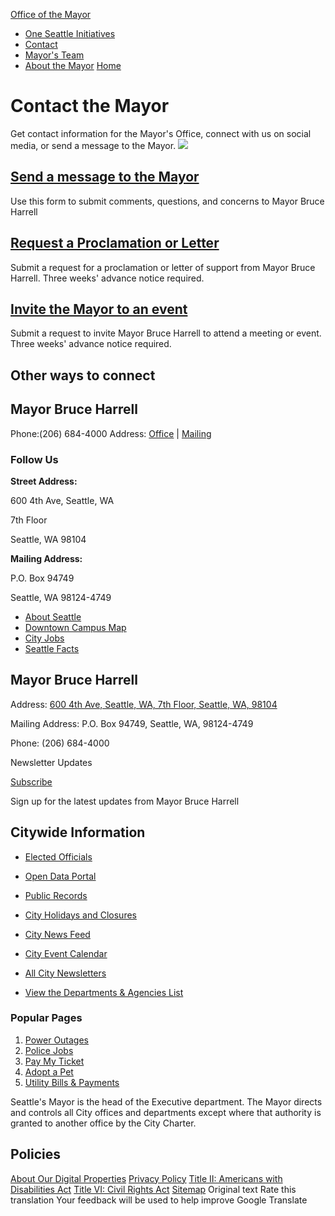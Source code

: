  

  [Office of the Mayor](mayor)  

 *  [One Seattle Initiatives](mayor/one-seattle-initiatives) 
 *  [Contact](mayor/contact) 
 *  [Mayor's Team](mayor/team) 
 *  [About the Mayor](mayor/about) 
  [Home](mayor)  

# Contact the Mayor

 Get contact information for the Mayor's Office, connect with us on social media, or send a message to the Mayor.  ![](https://www.seattle.gov/images//images/MayorHarrell/bruce-harrell-contact.jpg)  

##  [Send a message to the Mayor](https://seattlegov.powerappsportals.us/contact-mayor) 

Use this form to submit comments, questions, and concerns to Mayor Bruce Harrell

##  [Request a Proclamation or Letter](https://forms.office.com/Pages/ResponsePage.aspx?id=RR7meOtrCUCPmTWdi1T0GyBsffvOIRZHo10mP-LPxldUNTFUQ1EwOERRRjM3STFZSTNRVTRIR09aSC4u) 

Submit a request for a proclamation or letter of support from Mayor Bruce Harrell. Three weeks' advance notice required.

##  [Invite the Mayor to an event](https://web8.seattle.gov/MORequest) 

Submit a request to invite Mayor Bruce Harrell to attend a meeting or event. Three weeks' advance notice required.

 

## Other ways to connect

## Mayor Bruce Harrell

 Phone:(206) 684-4000 Address: [Office](#tileMailing_x133611)  |  [Mailing](#tileOffice_x133611)  

### Follow Us

  __Street Address:__ 

600 4th Ave, Seattle, WA

7th Floor

Seattle, WA 98104

  __Mailing Address:__ 

P.O. Box 94749

Seattle, WA 98124-4749 

 *  [About Seattle](opcd/population-and-demographics/about-seattle) 
 *  [Downtown Campus Map](customer-service-bureau/downtown-campus-map) 
 *  [City Jobs](https://www.governmentjobs.com/careers/seattle) 
 *  [Seattle Facts](cityarchives/seattle-facts) 

## Mayor Bruce Harrell

 Address:  [600 4th Ave, Seattle, WA, 7th Floor, Seattle, WA, 98104](https://www.google.com/maps/place/600%204th%20Ave,%20Seattle,%20WA,%207th%20Floor,%20Seattle,%20WA,%2098104) 

 Mailing Address: P.O. Box 94749, Seattle, WA, 98124-4749

 Phone: (206) 684-4000

Newsletter Updates

 [Subscribe](https://public.govdelivery.com/accounts/WASEATTLE/subscriber/topics?qsp=WASEATTLE_12) 

Sign up for the latest updates from Mayor Bruce Harrell

## Citywide Information

 *  [Elected Officials](elected-officials) 
 *  [Open Data Portal](https://data.seattle.gov/) 
 *  [Public Records](public-records) 
 *  [City Holidays and Closures](holidays-and-closures) 

 *  [City News Feed](//news.seattle.gov) 
 *  [City Event Calendar](event-calendar) 
 *  [All City Newsletters](https://public.govdelivery.com/accounts/WASEATTLE/subscriber/topics?qsp=CODE_RED) 
 *  [View the Departments & Agencies List](departments) 

### Popular Pages

 1.  [Power Outages](city-light/outages) 
 1.  [Police Jobs](police/police-jobs) 
 1.  [Pay My Ticket](courts/tickets-and-payments/pay-my-ticket) 
 1.  [Adopt a Pet](animal-shelter/find-an-animal/adopt) 
 1.  [Utility Bills & Payments](utilities/your-services/accounts-and-payments/bills-and-payments) 

Seattle's Mayor is the head of the Executive department. The Mayor directs and controls all City offices and departments except where that authority is granted to another office by the City Charter.

## Policies

  [About Our Digital Properties](about-our-digital-properties)   [Privacy Policy](tech/data-privacy/privacy-statement)   [Title II: Americans with Disabilities Act](americans-with-disabilities-act)   [Title VI: Civil Rights Act](civilrights/laws-we-enforce/title-vi-civil-rights-act)   [Sitemap](//www.seattle.gov/sitemap)  Original text Rate this translation Your feedback will be used to help improve Google Translate 